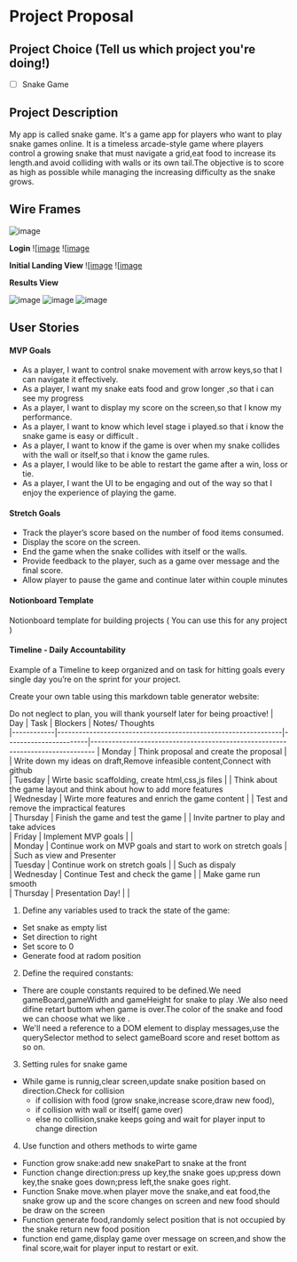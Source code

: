 # Project Proposal 

## Project Choice (Tell us which project you're doing!)

- [ ] Snake Game


## Project Description 

My app is called snake game. It's a game app for players who want to play snake games online. It is a timeless arcade-style game where players control a growing snake that must navigate a grid,eat food to increase its length.and avoid colliding with walls or its own tail.The objective is to score as high as possible while managing the increasing difficulty as the snake grows.

## Wire Frames

![image](https://github.com/BellaCheng28/snake-game/blob/main/images/Game%20frames.png)

**Login**
![[image](https://github.com/BellaCheng28/snake-game/blob/main/images/creat%20account.png)
![[image](https://github.com/BellaCheng28/snake-game/blob/main/images/login.png)

**Initial Landing View**
![[image](https://github.com/BellaCheng28/snake-game/blob/main/images/gameboard.png)
![[image](https://github.com/BellaCheng28/snake-game/blob/main/images/palyerchoice.png)


**Results View**

![image](https://github.com/BellaCheng28/snake-game/blob/main/images/gameover.png)
![image](https://github.com/BellaCheng28/snake-game/blob/main/images/gameover2.png)
![image](https://github.com/BellaCheng28/snake-game/blob/main/images/gameover3.png)

## User Stories

#### MVP Goals

- As a player, I want to control snake movement with arrow keys,so that I can navigate it effectively.
- As a player, I want  my snake eats food and grow longer ,so that i can see my progress
- As a player, I want to display my score on the screen,so that I know my performance.
- As a player, I want to know which level  stage i played.so that i know the snake game is easy or difficult .
- As a player, I want to know if the game is over when my snake collides with the wall or itself,so that i know the game rules.
- As a player, I would like to be able to restart the game after a win, loss or tie.
- As a player, I want the UI to be engaging and out of the way so that I enjoy the experience of playing the game.

#### Stretch Goals

- Track the player’s score based on the number of food items consumed.
- Display the score on the screen.
- End the game when the snake collides with itself or the walls.
- Provide feedback to the player, such as a game over message and the final score.
- Allow player to pause the game and continue later within couple minutes


#### Notionboard Template
Notionboard template for building projects ( You can use this for any project )


#### Timeline - Daily Accountability
Example of a Timeline to keep organized and on task for hitting goals every single day you’re on the sprint for your project.

Create your own table using this markdown table generator website:


Do not neglect to plan, you will thank yourself later for being proactive!
| Day        |    Task                                                       |    Blockers           |  Notes/ Thoughts                  
|------------|---------------------------------------------------------------|-----------------------|-------------------------------------------------------------------------------
| Monday     | Think proposal and create the proposal                        |                       |  Write down my ideas on draft,Remove infeasible content,Connect with github       
| Tuesday    | Wirte basic scaffolding, create html,css,js files             |                       |  Think about the game layout and think about how to add more features            
| Wednesday  | Wirte more features and enrich the game content               |                       |  Test and remove the impractical features                        
| Thursday   | Finish the game and test the game                             |                       |  Invite partner to play and take advices                                          
| Friday     | Implement MVP goals                                           |                       |                              
| Monday     | Continue work on MVP goals and start to work on stretch goals |                       |  Such as view and Presenter                                                  
| Tuesday    | Continue work on stretch goals                                |                       |  Such as dispaly      
| Wednesday  | Continue Test and check the game                              |                       |  Make game run smooth                                
| Thursday   | Presentation Day!                                             |                       |                          

 1) Define any variables used to track the state of the game:
  - Set snake as empty list
  - Set direction to right
  - Set score to 0
  - Generate food at radom position

 2) Define the required constants:
  - There are couple constants required to be defined.We need gameBoard,gameWidth 
     and gameHeight for snake to play .We also need difine retart buttom when game 
     is over.The color of the snake and food we can choose what we like .
  - We'll need a reference to a DOM element to display messages,use the 
      querySelector method to select gameBoard score and reset bottom as so on. 

 3) Setting rules for snake game 
  - While game is runnig,clear screen,update snake position based on direction.Check 
    for collision
       - if collision with food (grow snake,increase score,draw new food),
       - if collision with wall or itself( game over)
       - else no collision,snake keeps going and wait for player input to change 
         direction
         
  4) Use function and others methods to wirte game
   - Function grow snake:add new snakePart to snake at the front
   - Function change direction:press up key,the snake goes up;press down key,the 
     snake goes down;press left,the snake goes right.
   - Function Snake move.when player move the snake,and eat food,the snake grow 
     up and the score changes on screen and new food should be draw on the 
     screen   
   - Function generate food,randomly select position that is not occupied by the 
     snake return new food position
   - function end game,display game over message on screen,and show the final 
     score,wait for player input to restart or exit.


















